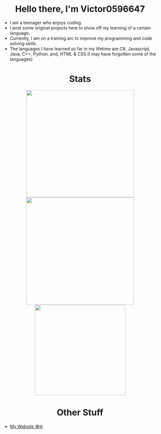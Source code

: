<h1 align="center">Hello there, I'm Victor0596647</h1>

<ul>
  <li>I am a teenager who enjoys coding.</li>
  <li>I post some original projects here to show off my learning of a certain language.</li>
  <li>Currently, I am on a training arc to improve my programming and code solving skills.</li>
  <li>The languages I have learned so far in my lifetime are C#, Javascript, Java, C++, Python, and, HTML & CSS.(I may have forgotten some of the languages)</li>
 </ul>
 
<h1 align="center">Stats</h1>

<div align="center">
  <a href="https://github.com/anuraghazra/github-readme-stats">
    <img width="350px" src="https://github-readme-stats.vercel.app/api?username=victor0596647&show_icons=true&theme=radical" />
  </a>

  <a href="https://github-readme-streak-stats.herokuapp.com">
    <img width="350px" src="https://github-readme-streak-stats.herokuapp.com?user=Victor0596647&theme=radical&date_format=M%20j%5B%2C%20Y%5D" />
  </a>

  <a href="https://github.com/anuraghazra/github-readme-stats">
    <img width="295px" src="https://github-readme-stats.vercel.app/api/top-langs/?username=victor0596647&layout=compact&theme=radical" />
  </a>
</div>

<h1 align="center">Other Stuff</h1>

<ul>
  <li><a href="lothern.netlify.app">My Website 🕸️🌐</a></li>
</ul>
